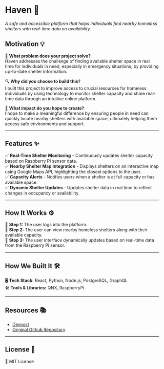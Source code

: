 # **Haven 🏡**  
_A safe and accessible platform that helps individuals find nearby homeless shelters with real-time data on availability._

## **Motivation 💡**  
💭 **What problem does your project solve?**  
Haven addresses the challenge of finding available shelter space in real time for individuals in need, especially in emergency situations, by providing up-to-date shelter information.

🔍 **Why did you choose to build this?**  
I built this project to improve access to crucial resources for homeless individuals by using technology to monitor shelter capacity and share real-time data through an intuitive online platform.

🚀 **What impact do you hope to create?**  
I hope to make a meaningful difference by ensuring people in need can quickly locate nearby shelters with available space, ultimately helping them access safe environments and support.

---

## **Features ✨**  
✅ **Real-Time Shelter Monitoring** - Continuously updates shelter capacity based on Raspberry Pi sensor data.  
✅ **Nearby Shelter Map Integration** - Displays shelters on an interactive map using Google Maps API, highlighting the closest options to the user.  
✅ **Capacity Alerts** - Notifies users when a shelter is at full capacity or has available space.  
✅ **Dynamic Shelter Updates** - Updates shelter data in real time to reflect changes in occupancy or availability.  

---


## **How It Works ⚙️**  

🔹 **Step 1:** The user logs into the platform.  
🔹 **Step 2:** The user can view nearby homeless shelters along with their available capacity.  
🔹 **Step 3:** The user interface dynamically updates based on real-time data from the Raspberry Pi sensor.   

---

## **How We Built It 🛠️**  
🖥️ **Tech Stack:** React, Python, Node.js, PostgreSQL, GraphQL  
🛠️ **Tools & Libraries:** QNX, RaspberryPi

---


## **Resources 📚**  
- [Devpost](https://devpost.com/software/haven-t87sv3)  
- [Original Github Repository](https://github.com/Hermit20)  

---

## **License 📝**  
📄 MIT License  
